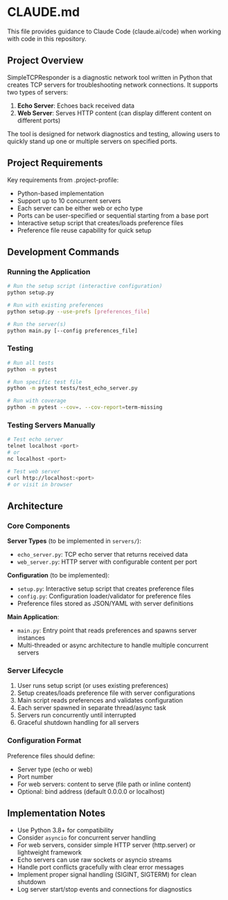 # CLAUDE.md

This file provides guidance to Claude Code (claude.ai/code) when working with code in this repository.

## Project Overview

SimpleTCPResponder is a diagnostic network tool written in Python that creates TCP servers for troubleshooting network connections. It supports two types of servers:

1. **Echo Server**: Echoes back received data
2. **Web Server**: Serves HTTP content (can display different content on different ports)

The tool is designed for network diagnostics and testing, allowing users to quickly stand up one or multiple servers on specified ports.

## Project Requirements

Key requirements from .project-profile:
- Python-based implementation
- Support up to 10 concurrent servers
- Each server can be either web or echo type
- Ports can be user-specified or sequential starting from a base port
- Interactive setup script that creates/loads preference files
- Preference file reuse capability for quick setup

## Development Commands

### Running the Application
```bash
# Run the setup script (interactive configuration)
python setup.py

# Run with existing preferences
python setup.py --use-prefs [preferences_file]

# Run the server(s)
python main.py [--config preferences_file]
```

### Testing
```bash
# Run all tests
python -m pytest

# Run specific test file
python -m pytest tests/test_echo_server.py

# Run with coverage
python -m pytest --cov=. --cov-report=term-missing
```

### Testing Servers Manually
```bash
# Test echo server
telnet localhost <port>
# or
nc localhost <port>

# Test web server
curl http://localhost:<port>
# or visit in browser
```

## Architecture

### Core Components

**Server Types** (to be implemented in `servers/`):
- `echo_server.py`: TCP echo server that returns received data
- `web_server.py`: HTTP server with configurable content per port

**Configuration** (to be implemented):
- `setup.py`: Interactive setup script that creates preference files
- `config.py`: Configuration loader/validator for preference files
- Preference files stored as JSON/YAML with server definitions

**Main Application**:
- `main.py`: Entry point that reads preferences and spawns server instances
- Multi-threaded or async architecture to handle multiple concurrent servers

### Server Lifecycle

1. User runs setup script (or uses existing preferences)
2. Setup creates/loads preference file with server configurations
3. Main script reads preferences and validates configuration
4. Each server spawned in separate thread/async task
5. Servers run concurrently until interrupted
6. Graceful shutdown handling for all servers

### Configuration Format

Preference files should define:
- Server type (echo or web)
- Port number
- For web servers: content to serve (file path or inline content)
- Optional: bind address (default 0.0.0.0 or localhost)

## Implementation Notes

- Use Python 3.8+ for compatibility
- Consider `asyncio` for concurrent server handling
- For web servers, consider simple HTTP server (http.server) or lightweight framework
- Echo servers can use raw sockets or asyncio streams
- Handle port conflicts gracefully with clear error messages
- Implement proper signal handling (SIGINT, SIGTERM) for clean shutdown
- Log server start/stop events and connections for diagnostics
